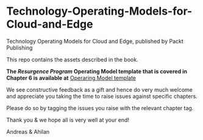 # Technology-Operating-Models-for-Cloud-and-Edge
Technology Operating Models for Cloud and Edge, published by Packt Publishing

This repo contains the assets described in the book.

**The _Resurgence Program_ Operating Model template that is covered in Chapter 6 is available at** [Operaring Model template](https://docs.google.com/spreadsheets/d/1tCzjgtLrHhjFQv7_GdqpRQwdgNsj3PnKjL87dRGOS4A/edit?usp=sharing)

We see constructive feedback as a gift and hence do very much welcome and appreciate you taking the time to raise issues against specific chapters.

Please do so by tagging the issues you raise with the relevant chapter tag.

Thank you & we hope all is very well at your end!

Andreas & Ahilan
